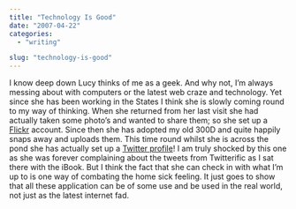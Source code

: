 ```yaml
---
title: "Technology Is Good"
date: "2007-04-22"
categories: 
  - "writing"

slug: "technology-is-good"
---
```


I know deep down Lucy thinks of me as a geek. And why not, I’m always messing about with computers or the latest web craze and technology. Yet since she has been working in the States I think she is slowly coming round to my way of thinking. When she returned from her last visit she had actually taken some photo’s and wanted to share them; so she set up a [Flickr](http://www.flickr.com/photos/loopylou26/) account. Since then she has adopted my old 300D and quite happily snaps away and uploads them. This time round whilst she is across the pond she has actually set up a [Twitter profile](http://twitter.com/Loopylou)! I am truly shocked by this one as she was forever complaining about the tweets from Twitterific as I sat there with the iBook. But I think the fact that she can check in with what I’m up to is one way of combating the home sick feeling. It just goes to show that all these application can be of some use and be used in the real world, not just as the latest internet fad.
